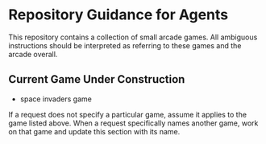 # Repository Guidance for Agents

This repository contains a collection of small arcade games. All ambiguous instructions should be interpreted as referring to these games and the arcade overall.

## Current Game Under Construction
- space invaders game



If a request does not specify a particular game, assume it applies to the game listed above. When a request specifically names another game, work on that game and update this section with its name.

